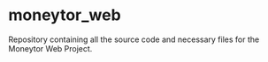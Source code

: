 # moneytor_web
Repository containing all the source code and necessary files for the Moneytor Web Project.
